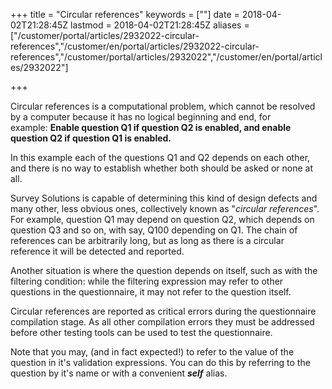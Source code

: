 ﻿+++
title = "Circular references"
keywords = [""]
date = 2018-04-02T21:28:45Z
lastmod = 2018-04-02T21:28:45Z
aliases = ["/customer/portal/articles/2932022-circular-references","/customer/en/portal/articles/2932022-circular-references","/customer/portal/articles/2932022","/customer/en/portal/articles/2932022"]

+++

Circular references is a computational problem, which cannot be resolved
by a computer because it has no logical beginning and end, for
example: **Enable question Q1 if question Q2 is enabled, and enable
question Q2 if question Q1 is enabled.**  
  
In this example each of the questions Q1 and Q2 depends on each other,
and there is no way to establish whether both should be asked or none at
all.  
  
Survey Solutions is capable of determining this kind of design defects
and many other, less obvious ones, collectively known as "*circular
references*". For example, question Q1 may depend on question Q2, which
depends on question Q3 and so on, with say, Q100 depending on Q1. The
chain of references can be arbitrarily long, but as long as there is a
circular reference it will be detected and reported.  
  
Another situation is where the question depends on itself, such as with
the filtering condition: while the filtering expression may refer to
other questions in the questionnaire, it may not refer to the question
itself.  
  
Circular references are reported as critical errors during the
questionnaire compilation stage. As all other compilation errors they
must be addressed before other testing tools can be used to test the
questionnaire.  
  
<span class="underline">Note</span> that you may, (and in fact
expected!) to refer to the value of the question in it's validation
expressions. You can do this by referring to the question by it's name
or with a convenient ***self*** alias.
